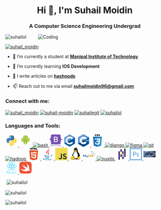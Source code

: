 
<h1 align="center">Hi 👋, I'm Suhail Moidin</h1>
<h3 align="center">A Computer Science Engineering Undergrad</h3>
<img align="right" alt="Coding" width="400" src="https://camo.githubusercontent.com/9eb3fdcaa648566c6a055c75fc17dbaf3849b11ede8019397a30d2092fdcd3be/68747470733a2f2f7374617469632e7769787374617469632e636f6d2f6d656469612f3262653163655f38363435363739303038343534313865626664363165323937363337343634647e6d76322e676966">
<p align="left"> <img src="https://komarev.com/ghpvc/?username=suhailol&label=Profile%20views&color=0e75b6&style=flat" alt="suhailol" /> </p>

<p align="left"> <a href="https://twitter.com/suhail_moidin" target="blank"><img src="https://img.shields.io/twitter/follow/suhail_moidin?logo=twitter&style=for-the-badge" alt="suhail_moidin" /></a> </p>

- 🔭 I’m currently a student at [<b>Manipal Institute of Technology</b>](https://manipal.edu/mit.html)

- 🌱 I’m currently learning **IOS Development**

- 📝 I write articles on [<b>hashnode</b>](https://hashnode.com/@suhailol)

- 📫 Reach out to me via email **suhailmoidin96@gmail.com**

<h3 align="left">Connect with me:</h3>
<p align="left">
<a href="https://twitter.com/suhail_moidin" target="blank"><img align="center" src="https://raw.githubusercontent.com/rahuldkjain/github-profile-readme-generator/master/src/images/icons/Social/twitter.svg" alt="suhail_moidin" height="30" width="40" /></a>
<a href="https://linkedin.com/in/suhail-moidin" target="blank"><img align="center" src="https://raw.githubusercontent.com/rahuldkjain/github-profile-readme-generator/master/src/images/icons/Social/linked-in-alt.svg" alt="suhail-moidin" height="30" width="40" /></a>
<a href="https://instagram.com/suhailegit" target="blank"><img align="center" src="https://raw.githubusercontent.com/rahuldkjain/github-profile-readme-generator/master/src/images/icons/Social/instagram.svg" alt="suhailegit" height="30" width="40" /></a>
<a href="https://hashnode.com/@suhailol" target="blank"><img align="center" src="https://camo.githubusercontent.com/c8908719044365963ab6efff0f3e207fc97d0d2f0a9075f686065cf74d4e9527/68747470733a2f2f63646e2e73766172756e2e6465762f636f6d6d6f6e2f686173686e6f64652f69636f6e2e706e67" alt="suhailol" height="30" width="30" /></a>
</p>

<h3 align="left">Languages and Tools:</h3>
<p align="left"> <a href="https://developer.android.com" target="_blank" rel="noreferrer"><a href="https://www.python.org" target="_blank" rel="noreferrer"> <img src="https://raw.githubusercontent.com/devicons/devicon/master/icons/python/python-original.svg" alt="python" width="40" height="40"/> <img src="https://raw.githubusercontent.com/devicons/devicon/master/icons/android/android-original-wordmark.svg" alt="android" width="40" height="40"/> </a> <a href="https://www.gnu.org/software/bash/" target="_blank" rel="noreferrer"> <img src="https://upload.wikimedia.org/wikipedia/commons/thumb/4/4b/Bash_Logo_Colored.svg/1200px-Bash_Logo_Colored.svg.png" alt="bash" width="40" height="40"/> </a> <a href="https://getbootstrap.com" target="_blank" rel="noreferrer"> <img src="https://raw.githubusercontent.com/devicons/devicon/master/icons/bootstrap/bootstrap-plain-wordmark.svg" alt="bootstrap" width="40" height="40"/> </a> <a href="https://www.cprogramming.com/" target="_blank" rel="noreferrer"> <img src="https://raw.githubusercontent.com/devicons/devicon/master/icons/c/c-original.svg" alt="c" width="40" height="40"/> </a> <a href="https://www.w3schools.com/cpp/" target="_blank" rel="noreferrer"> <img src="https://raw.githubusercontent.com/devicons/devicon/master/icons/cplusplus/cplusplus-original.svg" alt="cplusplus" width="40" height="40"/> </a> <a href="https://www.w3schools.com/css/" target="_blank" rel="noreferrer"> <img src="https://raw.githubusercontent.com/devicons/devicon/master/icons/css3/css3-original-wordmark.svg" alt="css3" width="40" height="40"/> </a> <a href="https://www.djangoproject.com/" target="_blank" rel="noreferrer"> <img src="https://cdn.worldvectorlogo.com/logos/django.svg" alt="django" width="40" height="40"/> </a> <a href="https://www.figma.com/" target="_blank" rel="noreferrer"> <img src="https://www.vectorlogo.zone/logos/figma/figma-icon.svg" alt="figma" width="40" height="40"/> </a> <a href="https://git-scm.com/" target="_blank" rel="noreferrer"> <img src="https://www.vectorlogo.zone/logos/git-scm/git-scm-icon.svg" alt="git" width="40" height="40"/> </a> <a href="https://hadoop.apache.org/" target="_blank" rel="noreferrer"> <img src="https://www.vectorlogo.zone/logos/apache_hadoop/apache_hadoop-icon.svg" alt="hadoop" width="40" height="40"/> </a> <a href="https://www.w3.org/html/" target="_blank" rel="noreferrer"> <img src="https://raw.githubusercontent.com/devicons/devicon/master/icons/html5/html5-original-wordmark.svg" alt="html5" width="40" height="40"/> </a> <a href="https://www.java.com" target="_blank" rel="noreferrer"> <img src="https://raw.githubusercontent.com/devicons/devicon/master/icons/java/java-original.svg" alt="java" width="40" height="40"/> </a> <a href="https://developer.mozilla.org/en-US/docs/Web/JavaScript" target="_blank" rel="noreferrer"> <img src="https://raw.githubusercontent.com/devicons/devicon/master/icons/javascript/javascript-original.svg" alt="javascript" width="40" height="40"/> </a> <a href="https://www.linux.org/" target="_blank" rel="noreferrer"> <img src="https://raw.githubusercontent.com/devicons/devicon/master/icons/linux/linux-original.svg" alt="linux" width="40" height="40"/> </a> <a href="https://www.mysql.com/" target="_blank" rel="noreferrer"> <img src="https://raw.githubusercontent.com/devicons/devicon/master/icons/mysql/mysql-original-wordmark.svg" alt="mysql" width="40" height="40"/> </a> <a href="https://nuxtjs.org/" target="_blank" rel="noreferrer"> <img src="https://www.vectorlogo.zone/logos/nuxtjs/nuxtjs-icon.svg" alt="nuxtjs" width="40" height="40"/> </a> <a href="https://pandas.pydata.org/" target="_blank" rel="noreferrer"> <img src="https://raw.githubusercontent.com/devicons/devicon/2ae2a900d2f041da66e950e4d48052658d850630/icons/pandas/pandas-original.svg" alt="pandas" width="40" height="40"/> </a> <a href="https://www.photoshop.com/en" target="_blank" rel="noreferrer"> <img src="https://raw.githubusercontent.com/devicons/devicon/master/icons/photoshop/photoshop-line.svg" alt="photoshop" width="40" height="40"/> </a> <a href="https://www.php.net" target="_blank" rel="noreferrer"> <img src="https://raw.githubusercontent.com/devicons/devicon/master/icons/php/php-original.svg" alt="php" width="40" height="40"/> </a> <a href="https://reactjs.org/" target="_blank" rel="noreferrer"> <img src="https://raw.githubusercontent.com/devicons/devicon/master/icons/react/react-original-wordmark.svg" alt="react" width="40" height="40"/> </a> <a href="https://developer.apple.com/swift/" target="_blank" rel="noreferrer"> <img src="https://raw.githubusercontent.com/devicons/devicon/master/icons/swift/swift-original.svg" alt="swift" width="40" height="40"/> </a> </p>

<p>&nbsp;<img align="center" src="https://github-readme-stats.vercel.app/api?username=suhailol&show_icons=true&locale=en" alt="suhailol" /></p>

<p><img align="center" src="https://github-readme-streak-stats.herokuapp.com/?user=suhailol&" alt="suhailol" /></p>

<p><img align="left" src="https://github-readme-stats.vercel.app/api/top-langs?username=suhailol&show_icons=true&locale=en&layout=compact" alt="suhailol" /></p>


